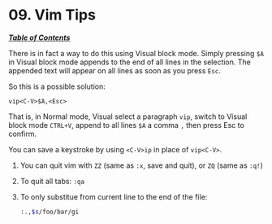 # 09. Vim Tips

[***Table of Contents***](README.md)

There is in fact a way to do this using Visual block mode. Simply pressing `$A`
in Visual block mode appends to the end of all lines in the selection. The
appended text will appear on all lines as soon as you press `Esc`.

So this is a possible solution:

```
vip<C-V>$A,<Esc>
```

That is, in Normal mode, Visual select a paragraph `vip`, switch to Visual
block mode `CTRL+V`, append to all lines `$A` a comma `,` then press Esc to
confirm.

You can save a keystroke by using `<C-V>ip` in place of `vip<C-V>`.

1. You can quit vim with `ZZ` (same as `:x`, save and quit), or `ZQ` (same as
   `:q!`)

1. To quit all tabs: `:qa`

1. To only substitue from current line to the end of the file:

   ```bash
   :.,$s/foo/bar/gi
   ```
